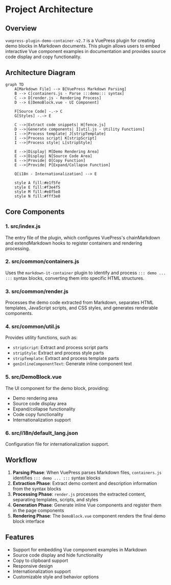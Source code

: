 # Project Architecture

## Overview

`vuepress-plugin-demo-container-v2.7` is a VuePress plugin for creating demo blocks in Markdown documents. This plugin allows users to embed interactive Vue component examples in documentation and provides source code display and copy functionality.

## Architecture Diagram

```mermaid
graph TD
    A[Markdown File] --> B[VuePress Markdown Parsing]
    B --> C[containers.js - Parse :::demo::: syntax]
    C --> D[render.js - Rendering Process]
    D --> E[DemoBlock.vue - UI Component]
    
    F[Source Code] -.-> C
    G[Styles] -.-> E
    
    C -->|Extract code snippets| H[fence.js]
    D -->|Generate components| I[util.js - Utility Functions]
    I -->|Process template| J[stripTemplate]
    I -->|Process script| K[stripScript]
    I -->|Process style| L[stripStyle]
    
    E -->|Display| M[Demo Rendering Area]
    E -->|Display| N[Source Code Area]
    E -->|Provide| O[Copy Function]
    E -->|Provide| P[Expand/Collapse Function]
    
    Q[i18n - Internationalization] --> E
    
    style A fill:#e1f5fe
    style E fill:#f3e4f5
    style M fill:#e8f5e8
    style N fill:#fff3e0
```

## Core Components

### 1. src/index.js
The entry file of the plugin, which configures VuePress's chainMarkdown and extendMarkdown hooks to register containers and rendering processing.

### 2. src/common/containers.js
Uses the `markdown-it-container` plugin to identify and process `::: demo ... :::` syntax blocks, converting them into specific HTML structures.

### 3. src/common/render.js
Processes the demo code extracted from Markdown, separates HTML templates, JavaScript scripts, and CSS styles, and generates renderable components.

### 4. src/common/util.js
Provides utility functions, such as:
- `stripScript`: Extract and process script parts
- `stripStyle`: Extract and process style parts
- `stripTemplate`: Extract and process template parts
- `genInlineComponentText`: Generate inline component text

### 5. src/DemoBlock.vue
The UI component for the demo block, providing:
- Demo rendering area
- Source code display area
- Expand/collapse functionality
- Code copy functionality
- Internationalization support

### 6. src/i18n/default_lang.json
Configuration file for internationalization support.

## Workflow

1. **Parsing Phase**: When VuePress parses Markdown files, `containers.js` identifies `::: demo ... :::` syntax blocks
2. **Extraction Phase**: Extract demo content and description information from the syntax blocks
3. **Processing Phase**: `render.js` processes the extracted content, separating templates, scripts, and styles
4. **Generation Phase**: Generate inline Vue components and register them in the page components
5. **Rendering Phase**: The `DemoBlock.vue` component renders the final demo block interface

## Features

- Support for embedding Vue component examples in Markdown
- Source code display and hide functionality
- Copy to clipboard support
- Responsive design
- Internationalization support
- Customizable style and behavior options